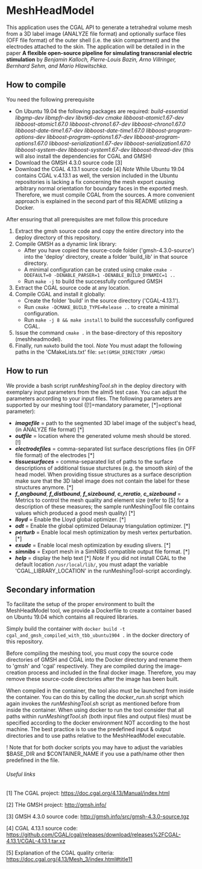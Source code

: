 # MeshHeadModel

This application uses the CGAL API to generate a tetrahedral volume mesh from a 3D label image (ANALYZE file format) and optionally surface files (OFF file format) of the outer shell (i.e. the skin compartment) and the electrodes attached to the skin. The application will be detailed in in the paper **A flexible open-source pipeline for simulating transcranial electric stimulation** by *Benjamin Kalloch, Pierre-Louis Bazin, Arno Villringer, Bernhard Sehm, and Mario Hlawitschka*.

## How to compile
You need the following prerequisite
- On Ubuntu 19.04 the following packages are required: *build-essential libgmp-dev libmpfr-dev libvtk6-dev cmake libboost-atomic1.67-dev libboost-atomic1.67.0 libboost-chrono1.67-dev libboost-chrono1.67.0 libboost-date-time1.67-dev libboost-date-time1.67.0 libboost-program-options-dev libboost-program-options1.67-dev libboost-program-options1.67.0 libboost-serialization1.67-dev libboost-serialization1.67.0 libboost-system-dev libboost-system1.67-dev libboost-thread-dev* (this will also install the dependencies for CGAL and GMSH)
- Download the GMSH 4.3.0 source code [3]
- Download the CGAL 4.13.1 source code [4]
*Note* While Ubuntu 19.04 contains CGAL v.4.13.1 as well, the version included in the Ubuntu repositories is lacking a fix concerning the mesh export causing arbitrary normal orientation for boundary faces in the exported mesh. Therefore, we must compile CGAL from the sources. A more convenient approach is explained in the second part of this README utilizing a Docker.


After ensuring that all prerequisites are met follow this procedure
1) Extract the gmsh source code and copy the entire directory into the deploy directory of this repository.
2) Compile GMSH as a dynamic link library:
    - After you have copied the source-code folder ('gmsh-4.3.0-source') into the 'deploy' directory, create a folder 'build_lib' in that source directory.
    - A minimal configuration can be crated using cmake `cmake -DDEFAULT=0 -DENABLE_PARSER=1 -DENABLE_BUILD_DYNAMIC=1 ..`
    - Run `make -j` to build the successfully configured GMSH
3) Extract the CGAL source code at any location.
4) Compile CGAL and install it globally:
    - Create the folder 'build' in the source directory ('CGAL-4.13.1').
    - Run `cmake -DCMAKE_BUILD_TYPE=Release ..` to create a minimal configuration.
    - Run `make -j 8 && make install` to build the successfully configured CGAL.
5) Issue the command `cmake .` in the base-directory of this repository (meshheadmodel).
6) Finally, run `make`to build the tool.
*Note* You must adapt the following paths in the 'CMakeLists.txt' file: `set(GMSH_DIRECTORY /GMSH)`

## How to run
We provide a bash script *runMeshingTool.sh* in the deploy directory with exemplary input parameters from the almi5 test case. You can adjust the parameters according to your input files.
The following parameters are supported by our meshing tool ([!]=mandatory parameter, [*]=optional parameter):
- **_imagefile_** = path to the segmented 3D label image of the subject's head, (in ANALYZE file format) [*]
- **_outfile_** = location where the generated volume mesh should be stored. [!]
- **_electrodefiles_** = comma-separated list surface descriptions files (in OFF file format) of the electrodes [*]
- **_tissuesurfaces_** = comma-separated list of paths to the surface descriptions of additional tissue sturctures (e.g. the smooth skin) of the head model. When providing tissue structures as a surface description make sure that the 3D label image does not contain the label for these structures anymore. [*]
- **_f_angbound_**, **_f_distbound_**, **_f_sizebound_**, **_c_reratio_**, **_c_sizebound_** = Metrics to control the mesh quality and element size  (refer to [5] for a description of these measures; the sample runMeshingTool file contains values which produced a good mesh quality) [*]
- **_lloyd_** = Enable the Lloyd global optimizer. [*]
- **_odt_** = Enable the global optimized Delaunay triangulation optimizer. [*]
- **_perturb_** = Enable local mesh optimization by mesh vertex perturbation. [*]
- **_exude_** = Enable local mesh optimization by exuding slivers. [*]
- **_simnibs_** = Export mesh in a SimNIBS compatible output file format. [*]
- **_help_** = display the help text [*]
*Note* If you did not install CGAL to the default location `/usr/local/lib/`, you must adapt the  variable 'CGAL_LIBRARY_LOCATION' in the runMeshingTool-script accordingly.

## Secondary information
To facilitate the setup of the proper environment to built the MeshHeadModel tool, we provide a Dockerfile to create a container based on Ubuntu 19.04 which contains all required libraries. 

Simply build the container with `docker build -t cgal_and_gmsh_compiled_with_tbb_ubuntu1904 .` in the docker directory of this repository.

Before compiling the meshing tool, you must copy the source code directories of GMSH and CGAL into the Docker directory and rename them to 'gmsh' and 'cgal' respectively.
They are compiled during the image-creation process and included in the final docker image. Therefore, you may remove these source-code directories after the image has been built.

When compiled in the container, the tool also must be launched from inside the container. You can do this by calling the *docker_run.sh* script which again invokes the *runMeshingTool.sh* script as mentioned before from inside the container. When using docker to run the tool consider that all paths within *runMeshingtTool.sh* (both input files and output files) must be specified according to the docker environment NOT according to the host machine. The best practice is to use the predefined input & output directories and to use paths relative to the MeshHeadModel executable. 

! Note that for both docker scripts you may have to adjust the variables $BASE_DIR and $CONTAINER_NAME if you use a path/name other then predefined in the file.

###### Useful links
[1] The CGAL project: https://doc.cgal.org/4.13/Manual/index.html

[2] THe GMSH project: http://gmsh.info/

[3] GMSH 4.3.0 source code: http://gmsh.info/src/gmsh-4.3.0-source.tgz

[4] CGAL 4.13.1 source code: https://github.com/CGAL/cgal/releases/download/releases%2FCGAL-4.13.1/CGAL-4.13.1.tar.xz

[5] Explanation of the CGAL quality criteria: https://doc.cgal.org/4.13/Mesh_3/index.html#title11
